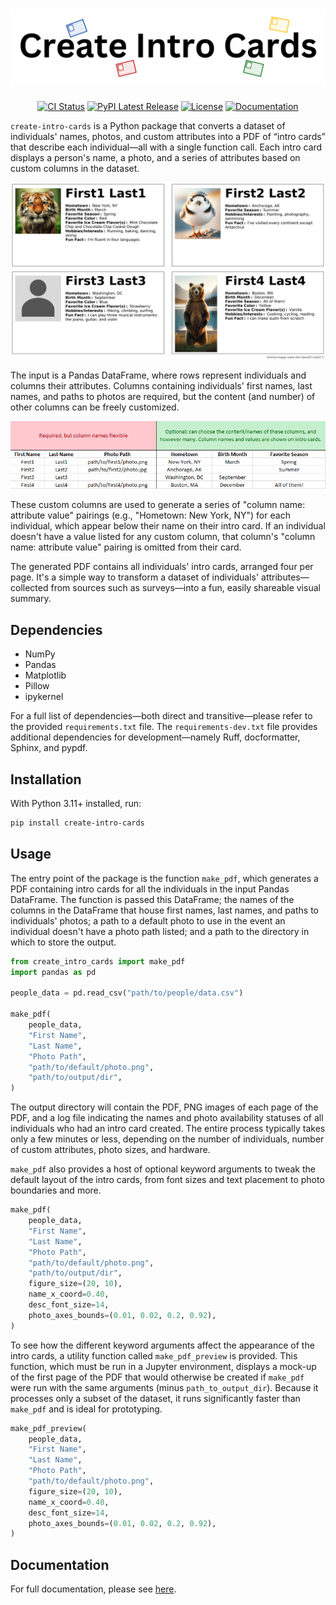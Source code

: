 # ![logo](https://github.com/robertfmath/Create-Intro-Cards/blob/main/docs/source/_static/images/logo.svg?raw=true)

<div align="center">

[![CI Status](https://github.com/robertfmath/Create-Intro-Cards/actions/workflows/ci.yml/badge.svg?branch=main)](https://github.com/robertfmath/Create-Intro-Cards/actions/workflows/ci.yml)
[![PyPI Latest Release](https://img.shields.io/pypi/v/create-intro-cards.svg)](https://pypi.org/project/create-intro-cards/)
[![License](https://img.shields.io/badge/License-BSD_3--Clause-f72d23.svg)](https://github.com/robertfmath/Create-Intro-Cards/blob/main/LICENSE.txt)
[![Documentation](https://img.shields.io/badge/Documentation-e3e300)](https://robertfmath.github.io/Create-Intro-Cards)

</div>

`create-intro-cards` is a Python package that converts a dataset of individuals' names, photos, and custom attributes into a PDF of “intro cards” that describe each individual—all with a single function call. Each intro card displays a person's name, a photo, and a series of attributes based on custom columns in the dataset.

<p align="center">
  <img src="https://github.com/robertfmath/Create-Intro-Cards/blob/main/docs/source/_static/images/example_output_page.png?raw=true" alt="An example of one page of output in the PDF" style="max-width: 100%; height: auto;">
</p>

The input is a Pandas DataFrame, where rows represent individuals and columns their attributes. Columns containing individuals' first names, last names, and paths to photos are required, but the content (and number) of other columns can be freely customized.

<p align="center">
  <img src="https://github.com/robertfmath/Create-Intro-Cards/blob/main/docs/source/_static/images/example_people_data.png?raw=true" alt="An example of the structure of the input Pandas DataFrame" style="max-width: 100%; height: auto;">
</p>

These custom columns are used to generate a series of "column name: attribute value" pairings (e.g., "Hometown: New York, NY") for each individual, which appear below their name on their intro card. If an individual doesn't have a value listed for any custom column, that column's "column name: attribute value" pairing is omitted from their card.

The generated PDF contains all individuals' intro cards, arranged four per page. It's a simple way to transform a dataset of individuals' attributes&mdash;collected from sources such as surveys&mdash;into a fun, easily shareable visual summary.

## Dependencies

- NumPy
- Pandas
- Matplotlib
- Pillow
- ipykernel

For a full list of dependencies&mdash;both direct and transitive&mdash;please refer to the provided `requirements.txt` file. The `requirements-dev.txt` file provides additional dependencies for development&mdash;namely Ruff, docformatter, Sphinx, and pypdf.

## Installation

With Python 3.11+ installed, run:

```bash
pip install create-intro-cards
```

## Usage

The entry point of the package is the function `make_pdf`, which generates a PDF containing intro cards for all the individuals in the input Pandas DataFrame. The function is passed this DataFrame; the names of the columns in the DataFrame that house first names, last names, and paths to individuals' photos; a path to a default photo to use in the event an individual doesn't have a photo path listed; and a path to the directory in which to store the output.

```python
from create_intro_cards import make_pdf
import pandas as pd

people_data = pd.read_csv("path/to/people/data.csv")

make_pdf(
    people_data,
    "First Name",
    "Last Name",
    "Photo Path",
    "path/to/default/photo.png",
    "path/to/output/dir",
)
```

The output directory will contain the PDF, PNG images of each page of the PDF, and a log file indicating the names and photo availability statuses of all individuals who had an intro card created. The entire process typically takes only a few minutes or less, depending on the number of individuals, number of custom attributes, photo sizes, and hardware.

`make_pdf` also provides a host of optional keyword arguments to tweak the default layout of the intro cards, from font sizes and text placement to photo boundaries and more.

```python
make_pdf(
    people_data,
    "First Name",
    "Last Name",
    "Photo Path",
    "path/to/default/photo.png",
    "path/to/output/dir",
    figure_size=(20, 10),
    name_x_coord=0.40,
    desc_font_size=14,
    photo_axes_bounds=(0.01, 0.02, 0.2, 0.92),
)
```

To see how the different keyword arguments affect the appearance of the intro cards, a utility function called `make_pdf_preview` is provided. This function, which must be run in a Jupyter environment, displays a mock-up of the first page of the PDF that would otherwise be created if `make_pdf` were run with the same arguments (minus `path_to_output_dir`). Because it processes only a subset of the dataset, it runs significantly faster than `make_pdf` and is ideal for prototyping.

```python
make_pdf_preview(
    people_data,
    "First Name",
    "Last Name",
    "Photo Path",
    "path/to/default/photo.png",
    figure_size=(20, 10),
    name_x_coord=0.40,
    desc_font_size=14,
    photo_axes_bounds=(0.01, 0.02, 0.2, 0.92),
)
```

## Documentation

For full documentation, please see [here](https://robertfmath.github.io/Create-Intro-Cards).
